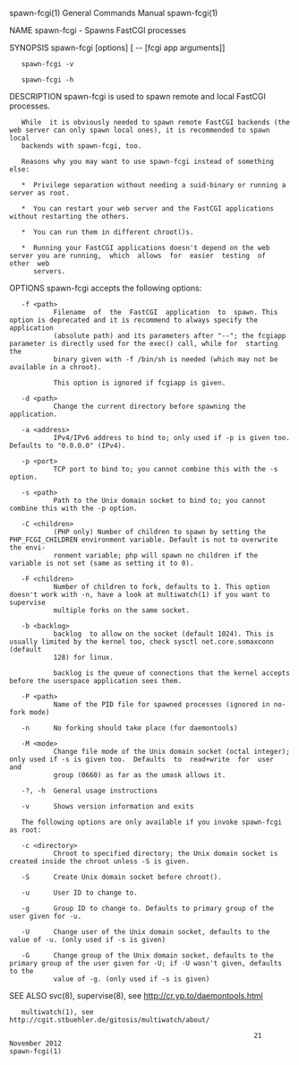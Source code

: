 spawn-fcgi(1)                                                 General Commands Manual                                                spawn-fcgi(1)

NAME
       spawn-fcgi - Spawns FastCGI processes

SYNOPSIS
       spawn-fcgi [options] [ -- <fcgiapp> [fcgi app arguments]]

       spawn-fcgi -v

       spawn-fcgi -h

DESCRIPTION
       spawn-fcgi is used to spawn remote and local FastCGI processes.

       While  it is obviously needed to spawn remote FastCGI backends (the web server can only spawn local ones), it is recommended to spawn local
       backends with spawn-fcgi, too.

       Reasons why you may want to use spawn-fcgi instead of something else:

       *  Privilege separation without needing a suid-binary or running a server as root.

       *  You can restart your web server and the FastCGI applications without restarting the others.

       *  You can run them in different chroot()s.

       *  Running your FastCGI applications doesn't depend on the web server you are running,  which  allows  for  easier  testing  of  other  web
          servers.

OPTIONS
       spawn-fcgi accepts the following options:

       -f <path>
               Filename  of  the  FastCGI  application  to  spawn. This option is deprecated and it is recommend to always specify the application
               (absolute path) and its parameters after "--"; the fcgiapp parameter is directly used for the exec() call, while for  starting  the
               binary given with -f /bin/sh is needed (which may not be available in a chroot).

               This option is ignored if fcgiapp is given.

       -d <path>
               Change the current directory before spawning the application.

       -a <address>
               IPv4/IPv6 address to bind to; only used if -p is given too. Defaults to "0.0.0.0" (IPv4).

       -p <port>
               TCP port to bind to; you cannot combine this with the -s option.

       -s <path>
               Path to the Unix domain socket to bind to; you cannot combine this with the -p option.

       -C <children>
               (PHP only) Number of children to spawn by setting the PHP_FCGI_CHILDREN environment variable. Default is not to overwrite the envi‐
               ronment variable; php will spawn no children if the variable is not set (same as setting it to 0).

       -F <children>
               Number of children to fork, defaults to 1. This option doesn't work with -n, have a look at multiwatch(1) if you want to  supervise
               multiple forks on the same socket.

       -b <backlog>
               backlog  to allow on the socket (default 1024). This is usually limited by the kernel too, check sysctl net.core.somaxconn (default
               128) for linux.

               backlog is the queue of connections that the kernel accepts before the userspace application sees them.

       -P <path>
               Name of the PID file for spawned processes (ignored in no-fork mode)

       -n      No forking should take place (for daemontools)

       -M <mode>
               Change file mode of the Unix domain socket (octal integer); only used if -s is given too.  Defaults  to  read+write  for  user  and
               group (0660) as far as the umask allows it.

       -?, -h  General usage instructions

       -v      Shows version information and exits

       The following options are only available if you invoke spawn-fcgi as root:

       -c <directory>
               Chroot to specified directory; the Unix domain socket is created inside the chroot unless -S is given.

       -S      Create Unix domain socket before chroot().

       -u      User ID to change to.

       -g      Group ID to change to. Defaults to primary group of the user given for -u.

       -U      Change user of the Unix domain socket, defaults to the value of -u. (only used if -s is given)

       -G      Change group of the Unix domain socket, defaults to the primary group of the user given for -U; if -U wasn't given, defaults to the
               value of -g. (only used if -s is given)

SEE ALSO
       svc(8), supervise(8), see http://cr.yp.to/daemontools.html

       multiwatch(1), see http://cgit.stbuehler.de/gitosis/multiwatch/about/

                                                                 21 November 2012                                                    spawn-fcgi(1)
